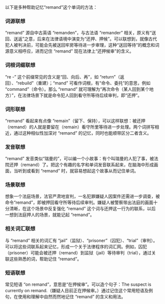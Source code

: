 以下是多种帮助记忆“remand”这个单词的方法：

### 词源联想
“remand” 源自中古英语 “remanden”，与古法语 “remander” 相关，原义有“送回、送返”之意，后来在法律语境中演变为“还押、押候”。可以联想到，就像古代犯人被判决前，可能会先被送回牢房等待进一步审理，这种“送回等待”的概念和词源意义相呼应，进而记住 “remand” 现在法律上“还押候审”的含义。

### 词根词缀联想
“re -” 这个前缀常见的含义是“回、向后、再”，如 “return”（返回）、“rebuild”（重建）；“mand” 可看作词根，有“命令、委托”的意思，例如 “command”（命令）。那么 “remand” 就可理解为“再次命令（某人回到某个地方）”，在法律场景下就是命令犯人回到看守所等待后续审判，即“还押”。 

### 词形联想
“remand” 看起来有点像 “remain”（留下、保持），可以这样联想：被还押（remand）的人就是要留在（remain）看守所里等待进一步处理。两个词拼写相近，通过这种相似性加深对 “remand” 的记忆，同时也能顺带区分二者含义。 

### 发音联想
“remand” 发音类似“瑞曼的”，可以编一个小故事：有个叫瑞曼的人犯了事，被法院还押（remand）了。把这个有趣的名字和单词发音联系起来，在脑海中形成画面，当听到或看到 “remand” 时，就容易想起这个故事从而记住单词。 

### 场景联想
想象一个法庭场景，法官严肃地宣判，一名犯罪嫌疑人因案件还需进一步调查，被命令“remand”，即被押回看守所等待后续审判。嫌疑人被警察带出法庭的画面十分清晰，在这个场景中反复强化 “remand” 这个词与还押这一行为的联系，以后一想到法庭押人的场景，就能记起 “remand”。 

### 相关词汇联想
与 “remand” 相关的词汇有 “jail”（监狱）、“prisoner”（囚犯）、“trial”（审判）。可以将这些词联系起来记忆，形成一个关于法律程序的词汇网。例如，囚犯（prisoner）可能会被还押（remand）到监狱（jail）等待审判（trial），通过关联这些熟悉的词，帮助记住 “remand”。 

### 短语联想
常见短语 “on remand”，意思是“在押候审”。可以造个句子：The suspect is currently on remand.（嫌疑人目前正在押候审。）通过记住这个常用短语及例句，在使用和理解中自然而然地记住 “remand” 的含义和用法。 